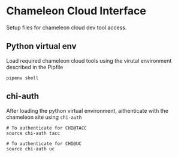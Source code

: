 # Chameleon Cloud Interface

Setup files for chameleon cloud dev tool access.

## Python virtual env

Load required chameleon cloud tools using the virutal environment described in the Pipfile
```
pipenv shell
```

## chi-auth
After loading the python virtual environment, aithenticate with the chameleon site using `chi-auth`
```
# To authenticate for CHI@TACC
source chi-auth tacc 

# To authenticate for CHI@UC
source chi-auth uc

```